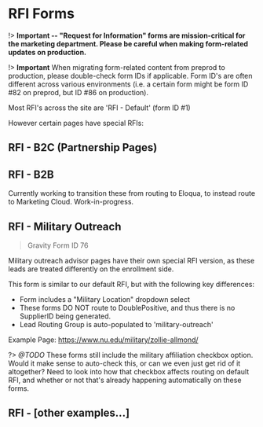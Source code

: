 # RFI Forms

!> **Important -- "Request for Information" forms are __mission-critical__ for the marketing department. Please be careful when making form-related updates on production.**

!> **Important** When migrating form-related content from preprod to production, please double-check form IDs if applicable. Form ID's are often different across various environments (i.e. a certain form might be form ID #82 on preprod, but ID #86 on production).

Most RFI's across the site are 'RFI - Default' (form ID #1)

However certain pages have special RFIs:

## RFI - B2C (Partnership Pages)

## RFI - B2B
Currently working to transition these from routing to Eloqua, to instead route to Marketing Cloud. Work-in-progress.

## RFI - Military Outreach
> Gravity Form ID 76

Military outreach advisor pages have their own special RFI version, as these leads are treated differently on the enrollment side. 

This form is similar to our default RFI, but with the following key differences:
- Form includes a "Military Location" dropdown select
- These forms DO NOT route to DoublePositive, and thus there is no SupplierID being generated.
- Lead Routing Group is auto-populated to 'military-outreach'

Example Page: https://www.nu.edu/military/zollie-allmond/

?> *@TODO* These forms still include the military affiliation checkbox option. Would it make sense to auto-check this, or can we even just get rid of it altogether? Need to look into how that checkbox affects routing on default RFI, and whether or not that's already happening automatically on these forms.

## RFI - [other examples...]